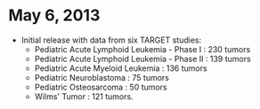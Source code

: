 # May 6, 2013

* Initial release with data from six TARGET studies:
    - Pediatric Acute Lymphoid Leukemia - Phase I : 230 tumors
    - Pediatric Acute Lymphoid Leukemia - Phase II : 139 tumors
    - Pediatric Acute Myeloid Leukemia : 136 tumors
    - Pediatric Neuroblastoma : 75 tumors
    - Pediatric Osteosarcoma : 50 tumors
    - Wilms' Tumor : 121 tumors.